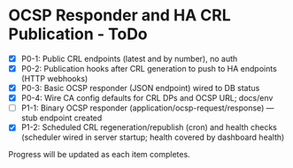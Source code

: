 # OCSP Responder and HA CRL Publication - ToDo

- [x] P0-1: Public CRL endpoints (latest and by number), no auth
- [x] P0-2: Publication hooks after CRL generation to push to HA endpoints (HTTP webhooks)
- [x] P0-3: Basic OCSP responder (JSON endpoint) wired to DB status
- [x] P0-4: Wire CA config defaults for CRL DPs and OCSP URL; docs/env
- [ ] P1-1: Binary OCSP responder (application/ocsp-request/response) — stub endpoint created
- [x] P1-2: Scheduled CRL regeneration/republish (cron) and health checks (scheduler wired in server startup; health covered by dashboard health)

Progress will be updated as each item completes.
